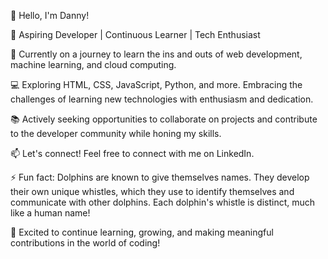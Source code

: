 👋 Hello, I'm Danny!

🌱 Aspiring Developer | Continuous Learner | Tech Enthusiast

🔭 Currently on a journey to learn the ins and outs of web development, machine learning, and cloud computing.

💻 Exploring HTML, CSS, JavaScript, Python, and more. Embracing the challenges of learning new technologies with enthusiasm and dedication.

📚 Actively seeking opportunities to collaborate on projects and contribute to the developer community while honing my skills.

📫 Let's connect! Feel free to connect with me on LinkedIn.

⚡ Fun fact: Dolphins are known to give themselves names. They develop their own unique whistles, which they use to identify themselves and communicate with other dolphins. Each dolphin's whistle is distinct, much like a human name! 

🌟 Excited to continue learning, growing, and making meaningful contributions in the world of coding!
